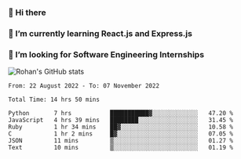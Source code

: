 ### 👋 Hi there 

<!--
**rohznmdev/rohznmdev** is a ✨ _special_ ✨ repository because its `README.md` (this file) appears on your GitHub profile.

Here are some ideas to get you started:

- 🔭 I’m currently working on ...
- 🌱 I’m currently learning Ruby and Ruby on Rails
- 👯 I’m looking to collaborate on ...
- 🤔 I’m looking for help with ...
- 💬 Ask me about ...
- 📫 How to reach me: ...
- 😄 Pronouns: ...
- ⚡ Fun fact: ...
-->
### 🌱 I’m currently learning React.js and Express.js
### 🤔 I’m looking for Software Engineering Internships
![Rohan's GitHub stats](https://github-readme-stats.vercel.app/api?username=rohznmdev&theme=dark&show_icons=true)

<!--START_SECTION:waka-->

```text
From: 22 August 2022 - To: 07 November 2022

Total Time: 14 hrs 50 mins

Python       7 hrs           ███████████▓░░░░░░░░░░░░░   47.20 %
JavaScript   4 hrs 39 mins   ████████░░░░░░░░░░░░░░░░░   31.45 %
Ruby         1 hr 34 mins    ██▓░░░░░░░░░░░░░░░░░░░░░░   10.58 %
C            1 hr 2 mins     █▓░░░░░░░░░░░░░░░░░░░░░░░   07.05 %
JSON         11 mins         ▒░░░░░░░░░░░░░░░░░░░░░░░░   01.27 %
Text         10 mins         ▒░░░░░░░░░░░░░░░░░░░░░░░░   01.19 %
```

<!--END_SECTION:waka-->
